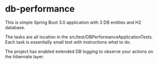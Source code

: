 # db-performance
This is simple Spring Boot 3.0 application with 3 DB entities and H2 database.

The tasks are all location in the src/test/DBPerformanceApplicationTests.
Each task is essentially small test with instructions what to do.

The project has enabled extended DB logging to observe your actions on the hibernate layer.
